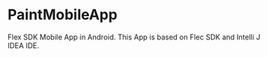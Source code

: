 # PaintMobileApp
Flex SDK Mobile App in Android.
This App is based on Flec SDK and Intelli J IDEA IDE.
